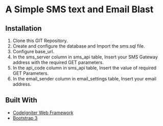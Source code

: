 # A Simple SMS text and Email Blast

## Installation

1. Clone this GIT Repository.
2. Create and configure the database and Import the sms.sql file.
3. Configure base_url.
4. In the sms_server column in sms_api table, Insert your SMS Gateway address with the required GET parameters.
5. In the api_code column in sms_api table, Insert the value of required GET Parameters.
5. In the email_sender column in email_settings table, Insert your email address.

## Built With

* [CodeIgniter Web Framework](https://codeigniter.com/)
* [Bootstrap 3](https://getbootstrap.com/)